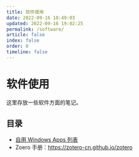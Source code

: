 ```yaml
---
title: 软件使用
date: 2022-09-16 18:49:03
updated: 2022-09-16 19:02:25
permalink: /software/
article: false
index: false
order: 0
timeline: false
---
```


# 软件使用

这里存放一些软件方面的笔记。

## 目录

- [自用 Windows Apps 列表](./windows-applications)
- Zoero 手册：<https://zotero-cn.github.io/zotero>
